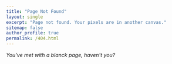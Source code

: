 ```yaml
---
title: "Page Not Found"
layout: single
excerpt: "Page not found. Your pixels are in another canvas."
sitemap: false
author_profile: true
permalink: /404.html
---
```


*You've met with a blanck page, haven't you?*